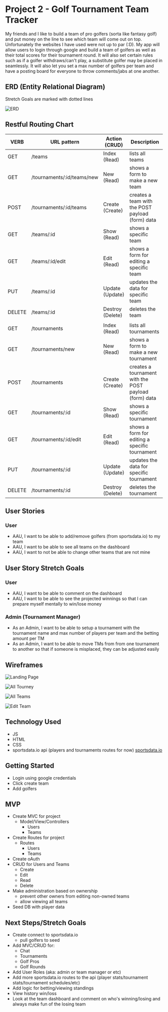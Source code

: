 # Project 2 - Golf Tournament Team Tracker

My friends and I like to build a team of pro golfers (sorta like fantasy golf) and put money on the line to see which team will come out on top. Unfortunately the websites I have used were not up to par (:D). My app will allow users to login through google and build a team of golfers as well as their total scores for their tournament round. It will also set certain rules such as if a golfer withdraws/can't play, a substitute golfer may be placed in seamlessly. It will also let you set a max number of golfers per team and have a posting board for everyone to throw comments/jabs at one another.

## ERD (Entity Relational Diagram)
Stretch Goals are marked with dotted lines

![ERD](https://i.imgur.com/WEnlHoP.png)

## Restful Routing Chart
| VERB   | URL pattern           | Action (CRUD)    | Description |
| ----   | -----------           | -------------    | ----------- |
| GET    | /teams                | Index (Read)     | lists all teams |
| GET    | /tournaments/:id/teams/new | New (Read)       | shows a form to make a new team |
| POST   | /tournaments/:id/teams | Create (Create)  | creates a team with the POST payload (form) data |
| GET    | /teams/:id            | Show (Read)      | shows a specific team |
| GET    | /teams/:id/edit       | Edit (Read)      | shows a form for editing a specific team |
| PUT    | /teams/:id            | Update (Update)  | updates the data for specific team |
| DELETE | /teams/:id            | Destroy (Delete) | deletes the team |
| | | |
| GET    | /tournaments          | Index (Read)     | lists all tournaments |
| GET    | /tournaments/new      | New (Read)       | shows a form to make a new tournament |
| POST   | /tournaments          | Create (Create)  | creates a tournament with the POST payload (form) data |
| GET    | /tournaments/:id      | Show (Read)      | shows a specific tournament |
| GET    | /tournaments/:id/edit | Edit (Read)      | shows a form for editing a specific tournament |
| PUT    | /tournaments/:id      | Update (Update)  | updates the data for specific tournament |
| DELETE | /tournaments/:id      | Destroy (Delete) | deletes the tournament |

## User Stories
### User
* AAU, I want to be able to add/remove golfers (from sportsdata.io) to my team
* AAU, I want to be able to see all teams on the dashboard
* AAU, I want to not be able to change other teams that are not mine

## User Story Stretch Goals
### User
* AAU, I want to be able to comment on the dashboard
* AAU, I want to be able to see the projected winnings so that I can prepare myself mentally to win/lose money

### Admin (Tournament Manager)
* As an Admin, I want to be able to setup a tournament with the tournament name and max number of players per team and the betting amount per TM
* As an Admin, I want to be able to move TMs from from one tournament to another so that if someone is misplaced, they can be adjusted easily

## Wireframes
![Landing Page](https://i.imgur.com/E6iLL7r.png)

![All Tourney](https://i.imgur.com/QsWzCXm.png)

![All Teams](https://i.imgur.com/vrqGVn3.png)

![Edit Team](https://i.imgur.com/0NGoiBq.png)

## Technology Used
* JS
* HTML
* CSS
* sportsdata.io api (players and tournaments routes for now)
[sportsdata.io](https://sportsdata.io/developers/api-documentation/golf#/sports-data-feed)

## Getting Started

* Login using google credentials
* Click create team
* Add golfers

## MVP
* Create MVC for project
    * Model/View/Controllers
        * Users
        * Teams
* Create Routes for project
    * Routes
        * Users
        * Teams
* Create oAuth
* CRUD for Users and Teams
    * Create
    * Edit
    * Read
    * Delete
* Make administration based on ownership
    * prevent other owners from editing non-owned teams
    * allow viewing all teams
* Seed DB with player data

## Next Steps/Stretch Goals
* Create connect to sportsdata.io
    * pull golfers to seed
* Add MVC/CRUD for:
    * Chat
    * Tournaments
    * Golf Pros
    * Golf Rounds
* Add User Roles (aka: admin or team manager or etc)
* Add more sportsdata.io routes to the api (player stats/tournament stats/tournament schedules/etc)
* Add logic for betting/viewing standings
* View history win/loss
* Look at the team dashboard and comment on who's winning/losing and always make fun of the losing team